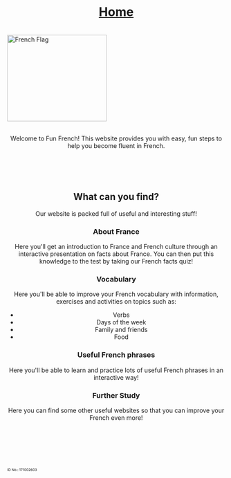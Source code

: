 <h1 align="center"><u>Home</u></h1><br>
<img class="imgLeft" src="https://upload.wikimedia.org/wikipedia/en/c/c3/Flag_of_France.svg" alt="French Flag" width="230" height="200">
<p align="center"><br>Welcome to Fun French! This website provides you with easy, fun steps to help you become fluent in French.<br><br><br><br><br>
    
<h2 align="center">What can you find?</h2>
<p align="center">Our website is packed full of useful and interesting stuff!</p>
<h3 align="center">About France</h3>
<p align="center">Here you'll get an introduction to France and French culture through an interactive presentation on facts about France. You can then put this knowledge to the test by taking our French facts quiz!</p>
<h3 align="center">Vocabulary</h3>
<p align="center">Here you'll be able to improve your French vocabulary with information, exercises and activities on topics such as:</p>
<div style="text-align:center;">
    <ul >
      <li>Verbs</li>
      <li>Days of the week</li>
      <li>Family and friends</li>
      <li>Food</li>
    </ul>
  </div>
<h3 align="center">Useful French phrases</h3>
<p align="center">Here you'll be able to learn and practice lots of useful French phrases in an interactive way!</p>
<h3 align="center">Further Study</h3>
<p align="center">Here you can find some other useful websites so that you can improve your French even more!</p><br><br><br><br><br>

<p style="font-size:8px">ID No.: 171002603</p>

